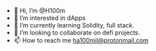 - 👋 Hi, I’m @H100m
- 👀 I’m interested in dApps
- 🌱 I’m currently learning Solidity, full stack.
- 💞️ I’m looking to collaborate on defi projects.
- 📫 How to reach me ha100mil@protonmail.com

<!---
H100m/H100m is a ✨ special ✨ repository because its `README.md` (this file) appears on your GitHub profile.
You can click the Preview link to take a look at your changes.
--->
